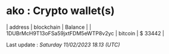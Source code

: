 # ako : Crypto wallet(s)

| address | blockchain | Balance |
| 1DUBrMcH9T13oFSa59jxtFDM5eWTP8v2yc | bitcoin | $ 33442 | 

Last update : _Saturday 11/02/2023 18.13 (UTC)_ 

